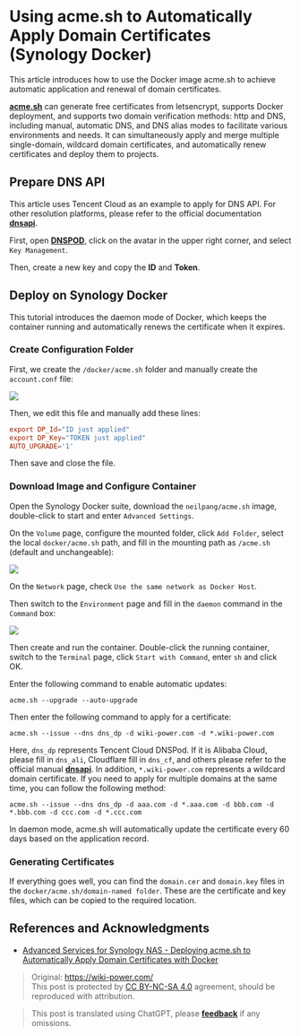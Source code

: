 # Using acme.sh to Automatically Apply Domain Certificates (Synology Docker)

This article introduces how to use the Docker image acme.sh to achieve automatic application and renewal of domain certificates.

[**acme.sh**](https://github.com/acmesh-official/acme.sh) can generate free certificates from letsencrypt, supports Docker deployment, and supports two domain verification methods: http and DNS, including manual, automatic DNS, and DNS alias modes to facilitate various environments and needs. It can simultaneously apply and merge multiple single-domain, wildcard domain certificates, and automatically renew certificates and deploy them to projects.

## Prepare DNS API

This article uses Tencent Cloud as an example to apply for DNS API. For other resolution platforms, please refer to the official documentation [**dnsapi**](https://github.com/acmesh-official/acme.sh/wiki/dnsapi).

First, open [**DNSPOD**](https://console.dnspod.cn/), click on the avatar in the upper right corner, and select `Key Management`.

Then, create a new key and copy the **ID** and **Token**.

## Deploy on Synology Docker

This tutorial introduces the daemon mode of Docker, which keeps the container running and automatically renews the certificate when it expires.

### Create Configuration Folder

First, we create the `/docker/acme.sh` folder and manually create the `account.conf` file:

![](https://wiki-media-1253965369.cos.ap-guangzhou.myqcloud.com/img/20210430212420.png)

Then, we edit this file and manually add these lines:

```conf
export DP_Id="ID just applied"
export DP_Key="TOKEN just applied"
AUTO_UPGRADE='1'
```

Then save and close the file.

### Download Image and Configure Container

Open the Synology Docker suite, download the `neilpang/acme.sh` image, double-click to start and enter `Advanced Settings`.

On the `Volume` page, configure the mounted folder, click `Add Folder`, select the local `docker/acme.sh` path, and fill in the mounting path as `/acme.sh` (default and unchangeable):

![](https://wiki-media-1253965369.cos.ap-guangzhou.myqcloud.com/img/20210430214221.png)

On the `Network` page, check `Use the same network as Docker Host`.

Then switch to the `Environment` page and fill in the `daemon` command in the `Command` box:

![](https://wiki-media-1253965369.cos.ap-guangzhou.myqcloud.com/img/20210430215244.png)

Then create and run the container. Double-click the running container, switch to the `Terminal` page, click `Start with Command`, enter `sh` and click OK.

Enter the following command to enable automatic updates:

```shell
acme.sh --upgrade --auto-upgrade
```

Then enter the following command to apply for a certificate:

```shell
acme.sh --issue --dns dns_dp -d wiki-power.com -d *.wiki-power.com
```

Here, `dns_dp` represents Tencent Cloud DNSPod. If it is Alibaba Cloud, please fill in `dns_ali`, Cloudflare fill in `dns_cf`, and others please refer to the official manual [**dnsapi**](https://github.com/acmesh-official/acme.sh/wiki/dnsapi). In addition, `*.wiki-power.com` represents a wildcard domain certificate. If you need to apply for multiple domains at the same time, you can follow the following method:

```shell
acme.sh --issue --dns dns_dp -d aaa.com -d *.aaa.com -d bbb.com -d *.bbb.com -d ccc.com -d *.ccc.com
```

In daemon mode, acme.sh will automatically update the certificate every 60 days based on the application record.

### Generating Certificates

If everything goes well, you can find the `domain.cer` and `domain.key` files in the `docker/acme.sh/domain-named folder`. These are the certificate and key files, which can be copied to the required location.

## References and Acknowledgments

- [Advanced Services for Synology NAS - Deploying acme.sh to Automatically Apply Domain Certificates with Docker](https://www.ioiox.com/archives/88.html)

> Original: <https://wiki-power.com/>  
> This post is protected by [CC BY-NC-SA 4.0](https://creativecommons.org/licenses/by/4.0/deed.en) agreement, should be reproduced with attribution.

> This post is translated using ChatGPT, please [**feedback**](https://github.com/linyuxuanlin/Wiki_MkDocs/issues/new) if any omissions.